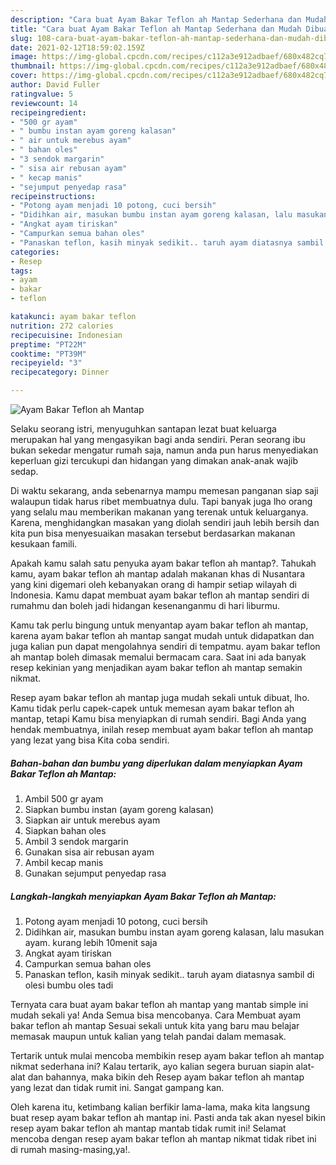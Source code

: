 ```yaml
---
description: "Cara buat Ayam Bakar Teflon ah Mantap Sederhana dan Mudah Dibuat"
title: "Cara buat Ayam Bakar Teflon ah Mantap Sederhana dan Mudah Dibuat"
slug: 108-cara-buat-ayam-bakar-teflon-ah-mantap-sederhana-dan-mudah-dibuat
date: 2021-02-12T18:59:02.159Z
image: https://img-global.cpcdn.com/recipes/c112a3e912adbaef/680x482cq70/ayam-bakar-teflon-ah-mantap-foto-resep-utama.jpg
thumbnail: https://img-global.cpcdn.com/recipes/c112a3e912adbaef/680x482cq70/ayam-bakar-teflon-ah-mantap-foto-resep-utama.jpg
cover: https://img-global.cpcdn.com/recipes/c112a3e912adbaef/680x482cq70/ayam-bakar-teflon-ah-mantap-foto-resep-utama.jpg
author: David Fuller
ratingvalue: 5
reviewcount: 14
recipeingredient:
- "500 gr ayam"
- " bumbu instan ayam goreng kalasan"
- " air untuk merebus ayam"
- " bahan oles"
- "3 sendok margarin"
- " sisa air rebusan ayam"
- " kecap manis"
- "sejumput penyedap rasa"
recipeinstructions:
- "Potong ayam menjadi 10 potong, cuci bersih"
- "Didihkan air, masukan bumbu instan ayam goreng kalasan, lalu masukan ayam. kurang lebih 10menit saja"
- "Angkat ayam tiriskan"
- "Campurkan semua bahan oles"
- "Panaskan teflon, kasih minyak sedikit.. taruh ayam diatasnya sambil di olesi bumbu oles tadi"
categories:
- Resep
tags:
- ayam
- bakar
- teflon

katakunci: ayam bakar teflon 
nutrition: 272 calories
recipecuisine: Indonesian
preptime: "PT22M"
cooktime: "PT39M"
recipeyield: "3"
recipecategory: Dinner

---
```



![Ayam Bakar Teflon ah Mantap](https://img-global.cpcdn.com/recipes/c112a3e912adbaef/680x482cq70/ayam-bakar-teflon-ah-mantap-foto-resep-utama.jpg)

Selaku seorang istri, menyuguhkan santapan lezat buat keluarga merupakan hal yang mengasyikan bagi anda sendiri. Peran seorang ibu bukan sekedar mengatur rumah saja, namun anda pun harus menyediakan keperluan gizi tercukupi dan hidangan yang dimakan anak-anak wajib sedap.

Di waktu  sekarang, anda sebenarnya mampu memesan panganan siap saji walaupun tidak harus ribet membuatnya dulu. Tapi banyak juga lho orang yang selalu mau memberikan makanan yang terenak untuk keluarganya. Karena, menghidangkan masakan yang diolah sendiri jauh lebih bersih dan kita pun bisa menyesuaikan masakan tersebut berdasarkan makanan kesukaan famili. 



Apakah kamu salah satu penyuka ayam bakar teflon ah mantap?. Tahukah kamu, ayam bakar teflon ah mantap adalah makanan khas di Nusantara yang kini digemari oleh kebanyakan orang di hampir setiap wilayah di Indonesia. Kamu dapat membuat ayam bakar teflon ah mantap sendiri di rumahmu dan boleh jadi hidangan kesenanganmu di hari liburmu.

Kamu tak perlu bingung untuk menyantap ayam bakar teflon ah mantap, karena ayam bakar teflon ah mantap sangat mudah untuk didapatkan dan juga kalian pun dapat mengolahnya sendiri di tempatmu. ayam bakar teflon ah mantap boleh dimasak memalui bermacam cara. Saat ini ada banyak resep kekinian yang menjadikan ayam bakar teflon ah mantap semakin nikmat.

Resep ayam bakar teflon ah mantap juga mudah sekali untuk dibuat, lho. Kamu tidak perlu capek-capek untuk memesan ayam bakar teflon ah mantap, tetapi Kamu bisa menyiapkan di rumah sendiri. Bagi Anda yang hendak membuatnya, inilah resep membuat ayam bakar teflon ah mantap yang lezat yang bisa Kita coba sendiri.

<!--inarticleads1-->

##### Bahan-bahan dan bumbu yang diperlukan dalam menyiapkan Ayam Bakar Teflon ah Mantap:

1. Ambil 500 gr ayam
1. Siapkan  bumbu instan (ayam goreng kalasan)
1. Siapkan  air untuk merebus ayam
1. Siapkan  bahan oles
1. Ambil 3 sendok margarin
1. Gunakan  sisa air rebusan ayam
1. Ambil  kecap manis
1. Gunakan sejumput penyedap rasa




<!--inarticleads2-->

##### Langkah-langkah menyiapkan Ayam Bakar Teflon ah Mantap:

1. Potong ayam menjadi 10 potong, cuci bersih
1. Didihkan air, masukan bumbu instan ayam goreng kalasan, lalu masukan ayam. kurang lebih 10menit saja
1. Angkat ayam tiriskan
1. Campurkan semua bahan oles
1. Panaskan teflon, kasih minyak sedikit.. taruh ayam diatasnya sambil di olesi bumbu oles tadi




Ternyata cara buat ayam bakar teflon ah mantap yang mantab simple ini mudah sekali ya! Anda Semua bisa mencobanya. Cara Membuat ayam bakar teflon ah mantap Sesuai sekali untuk kita yang baru mau belajar memasak maupun untuk kalian yang telah pandai dalam memasak.

Tertarik untuk mulai mencoba membikin resep ayam bakar teflon ah mantap nikmat sederhana ini? Kalau tertarik, ayo kalian segera buruan siapin alat-alat dan bahannya, maka bikin deh Resep ayam bakar teflon ah mantap yang lezat dan tidak rumit ini. Sangat gampang kan. 

Oleh karena itu, ketimbang kalian berfikir lama-lama, maka kita langsung buat resep ayam bakar teflon ah mantap ini. Pasti anda tak akan nyesel bikin resep ayam bakar teflon ah mantap mantab tidak rumit ini! Selamat mencoba dengan resep ayam bakar teflon ah mantap nikmat tidak ribet ini di rumah masing-masing,ya!.

